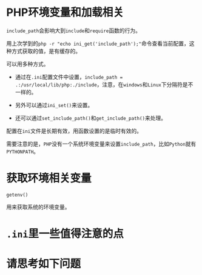 
# PHP环境变量和加载相关

`include_path`会影响大到`include`和`require`函数的行为。

用上次学到的`php -r "echo ini_get('include_path');"`命令查看当前配置，这种方式获取的值，是有缓存的。


可以用多种方式。

- 通过在`.ini`配置文件中设置，`include_path = .:/usr/local/lib/php:./include`，注意，在`windows`和`Linux`下分隔符是不一样的。

- 另外可以通过`ini_set()`来设置。

- 还可以通过`set_include_path()`和`get_include_path()`来处理。

配置在`ini`文件是长期有效，用函数设置的是临时有效的。

需要注意的是，`PHP`没有一个系统环境变量来设置`include_path`，比如`Python`就有`PYTHONPATH`。


# 获取环境相关变量
`getenv()`

用来获取系统的环境变量。


# `.ini`里一些值得注意的点


# 请思考如下问题